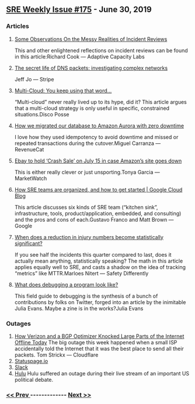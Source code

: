## [SRE Weekly Issue #175](https://sreweekly.com/sre-weekly-issue-175/) - June 30, 2019
### Articles

1. [Some Observations On the Messy Realities of Incident Reviews](https://www.adaptivecapacitylabs.com/blog/2019/06/17/some-observations-on-the-messy-realities-of-incident-reviews/)

    This and other enlightened reflections on incident reviews can be found in this article:Richard Cook — Adaptive Capacity Labs
1. [The secret life of DNS packets: investigating complex networks](https://stripe.com/blog/secret-life-of-dns)

    Jeff Jo — Stripe
1. [Multi-Cloud: You keep using that word…](https://discoposse.com/2019/06/19/multi-cloud-you-keep-using-that-word/)

    “Multi-cloud” never really lived up to its hype, did it? This article argues that a multi-cloud strategy is only useful in specific, constrained situations.Disco Posse
1. [How we migrated our database to Amazon Aurora with zero downtime](https://links.lastweekinaws.com/mpss/c/JQE/rDx0AA/t.2sq/mukNMXPXSnupOKK_7X9hqg/h10/u3g-2Bt1LsPzCnacHHvD6jGHWIstAbMzQxMBM8oqScuPV-2FDyI7MIc0Uyy1vlPH4JHt313-2BEU-2FzhNXUE2J2xnazRBCE43y-2BXRYAiDNtDyn-2BMC-2B38KXV4CylXKXW9-2BnB8008ehLrNHCkZPDewDKI5CztfCceHnTfJJsHgrF9Fro-2B1624-2Fu6mMzKnpqyXDrlfruJ7)

    I love how they used idempotency to avoid downtime and missed or repeated transactions during the cutover.Miguel Carranza — RevenueCat
1. [Ebay to hold ‘Crash Sale’ on July 15 in case Amazon’s site goes down](https://www.marketwatch.com/story/ebay-to-hold-crash-sale-on-july-15-in-case-amazons-site-goes-down-2019-06-26)

    This is either really clever or just unsporting.Tonya Garcia — MarketWatch
1. [How SRE teams are organized, and how to get started | Google Cloud Blog](https://cloud.google.com/blog/products/devops-sre/how-sre-teams-are-organized-and-how-to-get-started/)

    This article discusses six kinds of SRE team (“kitchen sink”, infrastructure, tools, product/application, embedded, and consulting) and the pros and cons of each.Gustavo Franco and Matt Brown — Google
1. [When does a reduction in injury numbers become statistically significant?](http://www.safetydifferently.com/when-does-a-reduction-in-injury-numbers-become-statistically-significant/)

    If you see half the incidents this quarter compared to last, does it actually mean anything, statistically speaking? The math in this article applies equally well to SRE, and casts a shadow on the idea of tracking “metrics” like MTTR.Marloes Nitert — Safety Differently
1. [What does debugging a program look like?](https://jvns.ca/blog/2019/06/23/a-few-debugging-resources/)

    This field guide to debugging is the synthesis of a bunch of contributions by folks on Twitter, forged into an article by the inimitable Julia Evans. Maybe a zine is in the works?Julia Evans
### Outages

1. [How Verizon and a BGP Optimizer Knocked Large Parts of the Internet Offline Today](https://blog.cloudflare.com/how-verizon-and-a-bgp-optimizer-knocked-large-parts-of-the-internet-offline-today/)
    The big outage this week happened when a small ISP accidentally told the Internet that it was the best place to send all their packets. Tom Strickx — Cloudflare
1. [Statuspage.io](https://metastatuspage.com/incidents/fnhs9y39zh5s)
1. [Slack](https://status.slack.com/2019-06/9f63d8e30ee85f46)
1. [Hulu](https://consumer.press/hulu-crashes-during-democratic-debate/)
    Hulu suffered an outage during their live stream of an important US political debate.

### [ << Prev ](sreweekly-174.md) ------------- [ Next >> ](sreweekly-176.md)